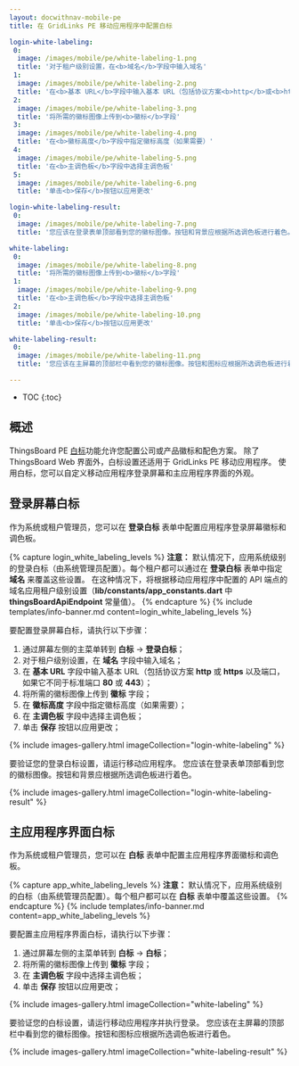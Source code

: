 ```yaml
---
layout: docwithnav-mobile-pe
title: 在 GridLinks PE 移动应用程序中配置白标

login-white-labeling:
 0:
  image: /images/mobile/pe/white-labeling-1.png
  title: '对于租户级别设置，在<b>域名</b>字段中输入域名'
 1:
  image: /images/mobile/pe/white-labeling-2.png
  title: '在<b>基本 URL</b>字段中输入基本 URL（包括协议方案<b>http</b>或<b>https</b>以及端口，如果它不同于标准端口<b>80</b>或<b>443</b>）'
 2:
  image: /images/mobile/pe/white-labeling-3.png
  title: '将所需的徽标图像上传到<b>徽标</b>字段'
 3:
  image: /images/mobile/pe/white-labeling-4.png
  title: '在<b>徽标高度</b>字段中指定徽标高度（如果需要）'
 4:
  image: /images/mobile/pe/white-labeling-5.png
  title: '在<b>主调色板</b>字段中选择主调色板'
 5:
  image: /images/mobile/pe/white-labeling-6.png
  title: '单击<b>保存</b>按钮以应用更改'

login-white-labeling-result:
 0:
  image: /images/mobile/pe/white-labeling-7.png
  title: '您应该在登录表单顶部看到您的徽标图像。按钮和背景应根据所选调色板进行着色。'

white-labeling:
 0:
  image: /images/mobile/pe/white-labeling-8.png
  title: '将所需的徽标图像上传到<b>徽标</b>字段'
 1:
  image: /images/mobile/pe/white-labeling-9.png
  title: '在<b>主调色板</b>字段中选择主调色板'
 2:
  image: /images/mobile/pe/white-labeling-10.png
  title: '单击<b>保存</b>按钮以应用更改'

white-labeling-result:
 0:
  image: /images/mobile/pe/white-labeling-11.png
  title: '您应该在主屏幕的顶部栏中看到您的徽标图像。按钮和图标应根据所选调色板进行着色。'

---
```


* TOC
{:toc}

## 概述

ThingsBoard PE [白标](/docs/pe/user-guide/white-labeling/)功能允许您配置公司或产品徽标和配色方案。
除了 ThingsBoard Web 界面外，白标设置还适用于 GridLinks PE 移动应用程序。
使用白标，您可以自定义移动应用程序登录屏幕和主应用程序界面的外观。

## 登录屏幕白标

作为系统或租户管理员，您可以在 **登录白标** 表单中配置应用程序登录屏幕徽标和调色板。

{% capture login_white_labeling_levels %}
**注意：** 默认情况下，应用系统级别的登录白标（由系统管理员配置）。每个租户都可以通过在 **登录白标** 表单中指定 **域名** 来覆盖这些设置。
在这种情况下，将根据移动应用程序中配置的 API 端点的域名应用租户级别设置（**lib/constants/app_constants.dart** 中 **thingsBoardApiEndpoint** 常量值）。
{% endcapture %}
{% include templates/info-banner.md content=login_white_labeling_levels %}

要配置登录屏幕白标，请执行以下步骤：

1. 通过屏幕左侧的主菜单转到 **白标** -> **登录白标**；
2. 对于租户级别设置，在 **域名** 字段中输入域名；
3. 在 **基本 URL** 字段中输入基本 URL（包括协议方案 **http** 或 **https** 以及端口，如果它不同于标准端口 **80** 或 **443**）；
4. 将所需的徽标图像上传到 **徽标** 字段；
5. 在 **徽标高度** 字段中指定徽标高度（如果需要）；
6. 在 **主调色板** 字段中选择主调色板；
7. 单击 **保存** 按钮以应用更改；

{% include images-gallery.html imageCollection="login-white-labeling" %}

要验证您的登录白标设置，请运行移动应用程序。
您应该在登录表单顶部看到您的徽标图像。按钮和背景应根据所选调色板进行着色。

{% include images-gallery.html imageCollection="login-white-labeling-result" %}

## 主应用程序界面白标

作为系统或租户管理员，您可以在 **白标** 表单中配置主应用程序界面徽标和调色板。

{% capture app_white_labeling_levels %}
**注意：** 默认情况下，应用系统级别的白标（由系统管理员配置）。每个租户都可以在 **白标** 表单中覆盖这些设置。
{% endcapture %}
{% include templates/info-banner.md content=app_white_labeling_levels %}

要配置主应用程序界面白标，请执行以下步骤：

1. 通过屏幕左侧的主菜单转到 **白标** -> **白标**；
2. 将所需的徽标图像上传到 **徽标** 字段；
3. 在 **主调色板** 字段中选择主调色板；
4. 单击 **保存** 按钮以应用更改；

{% include images-gallery.html imageCollection="white-labeling" %}

要验证您的白标设置，请运行移动应用程序并执行登录。
您应该在主屏幕的顶部栏中看到您的徽标图像。按钮和图标应根据所选调色板进行着色。

{% include images-gallery.html imageCollection="white-labeling-result" %}